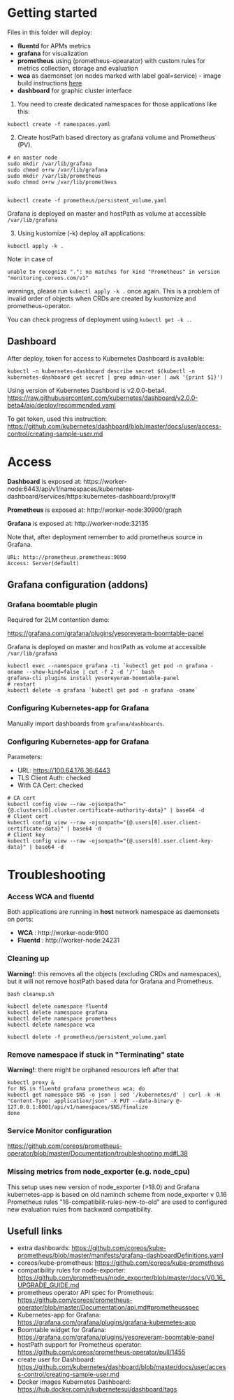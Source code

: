 Getting started
===============

Files in this folder will deploy:

- **fluentd** for APMs metrics
- **grafana** for visualization
- **prometheus** using (prometheus-opearator) with custom rules for metrics collection, storage and 
  evaluation
- **wca** as daemonset (on nodes marked with label goal=service) - image build instructions [here](wca/README.md)
- **dashboard** for graphic cluster interface

1. You need to create dedicated namespaces for those applications like this:

```shell
kubectl create -f namespaces.yaml
```

2. Create hostPath based directory as grafana volume and Prometheus (PV).

```shell 
# on master node
sudo mkdir /var/lib/grafana
sudo chmod o+rw /var/lib/grafana
sudo mkdir /var/lib/prometheus
sudo chmod o+rw /var/lib/prometheus


kubectl create -f prometheus/persistent_volume.yaml
```

Grafana is deployed on master and hostPath as volume at accessible `/var/lib/grafana`

3. Using kustomize (-k) deploy all applications:

```shell
kubectl apply -k .
```

Note: in case of 

`unable to recognize ".": no matches for kind "Prometheus" in version "monitoring.coreos.com/v1"` 

warnings, please run `kubectl apply -k .` once again. This is a problem of invalid order of objects
when CRDs are created by kustomize and prometheus-operator.

You can check progress of deployment using `kubectl get -k .`.

## Dashboard

After deploy, token for access to Kubernetes Dashboard is available:

```
kubectl -n kubernetes-dashboard describe secret $(kubectl -n kubernetes-dashboard get secret | grep admin-user | awk '{print $1}')
```

Using version of Kubernetes Dashbord is v2.0.0-beta4.
https://raw.githubusercontent.com/kubernetes/dashboard/v2.0.0-beta4/aio/deploy/recommended.yaml

To get token, used this instruction:
https://github.com/kubernetes/dashboard/blob/master/docs/user/access-control/creating-sample-user.md

# Access

**Dashboard**  is exposed at: https://worker-node:6443/api/v1/namespaces/kubernetes-dashboard/services/https:kubernetes-dashboard:/proxy/#

**Prometheus** is exposed at: http://worker-node:30900/graph

**Grafana** is exposed at: http://worker-node:32135

Note that, after deployment remember to add prometheus source in Grafana.

```
URL: http://prometheus.prometheus:9090
Access: Server(default)
```

## Grafana configuration (addons)

### Grafana boomtable plugin

Required for 2LM contention demo:

https://grafana.com/grafana/plugins/yesoreyeram-boomtable-panel

Grafana is deployed on master and hostPath as volume at accessible `/var/lib/grafana`

```shell 
kubectl exec --namespace grafana -ti `kubectl get pod -n grafana -oname --show-kind=false | cut -f 2 -d '/'` bash
grafana-cli plugins install yesoreyeram-boomtable-panel
# restart 
kubectl delete -n grafana `kubectl get pod -n grafana -oname`
```

### Configuring Kubernetes-app for Grafana

Manually import dashboards from `grafana/dashboards`.

### Configuring Kubernetes-app for Grafana

Parameters:

- URL: https://100.64.176.36:6443
- TLS Client Auth: checked
- With CA Cert: checked

```shell
# CA cert
kubectl config view --raw -ojsonpath="{@.clusters[0].cluster.certificate-authority-data}" | base64 -d
# Client cert
kubectl config view --raw -ojsonpath="{@.users[0].user.client-certificate-data}" | base64 -d
# Client key
kubectl config view --raw -ojsonpath="{@.users[0].user.client-key-data}" | base64 -d
```

# Troubleshooting

### Access WCA and fluentd

Both applications are running in **host** network namespace as daemonsets on ports:

- **WCA** : http://worker-node:9100
- **Fluentd** : http://worker-node:24231

### Cleaning up

**Warning!**: this removes all the objects (excluding CRDs and namespaces), but it will not remove
 hostPath based data for Grafana and Prometheus.

```shell
bash cleanup.sh

kubectl delete namespace fluentd
kubectl delete namespace grafana
kubectl delete namespace prometheus
kubectl delete namespace wca

kubectl delete -f prometheus/persistent_volume.yaml
```

### Remove namespace if stuck in "Terminating" state

**Warning!**: there might be orphaned resources left after that

```shell
kubectl proxy &
for NS in fluentd grafana prometheus wca; do
kubectl get namespace $NS -o json | sed '/kubernetes/d' | curl -k -H "Content-Type: application/json" -X PUT --data-binary @- 127.0.0.1:8001/api/v1/namespaces/$NS/finalize
done
```

### Service Monitor configuration

https://github.com/coreos/prometheus-operator/blob/master/Documentation/troubleshooting.md#L38

### Missing metrics from node_exporter (e.g. node_cpu)

This setup uses new version of node_exporter (>18.0) and Grafana kubernetes-app is based on old naminch scheme 
from node_exporter v 0.16
Prometheus rules "16-compatibilit-rules-new-to-old" are used to configured new evaluation rules from backward compatibility.


## Usefull links

- extra dashboards: https://github.com/coreos/kube-prometheus/blob/master/manifests/grafana-dashboardDefinitions.yaml
- coreos/kube-prometheus: https://github.com/coreos/kube-prometheus
- compatibility rules for node-exporter: https://github.com/prometheus/node_exporter/blob/master/docs/V0_16_UPGRADE_GUIDE.md
- prometheus operator API spec for Prometheus: https://github.com/coreos/prometheus-operator/blob/master/Documentation/api.md#prometheusspec
- Kubernetes-app for Grafana: https://grafana.com/grafana/plugins/grafana-kubernetes-app
- Boomtable widget for Grafana: https://grafana.com/grafana/plugins/yesoreyeram-boomtable-panel
- hostPath support for Prometheus operator: https://github.com/coreos/prometheus-operator/pull/1455
- create user for Dashboard: https://github.com/kubernetes/dashboard/blob/master/docs/user/access-control/creating-sample-user.md
- Docker images Kubernetes Dashboard: https://hub.docker.com/r/kubernetesui/dashboard/tags
